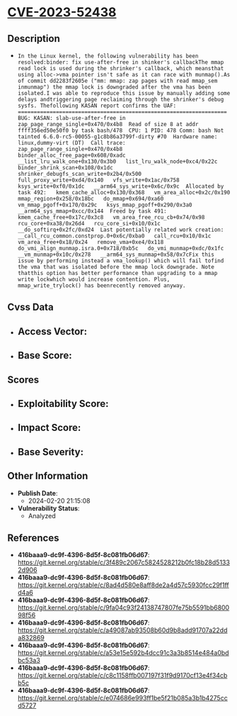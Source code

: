 
# [CVE-2023-52438](https://cve.mitre.org/cgi-bin/cvename.cgi?name=CVE-2023-52438)

## Description

- `In the Linux kernel, the following vulnerability has been resolved:binder: fix use-after-free in shinker's callbackThe mmap read lock is used during the shrinker's callback, which meansthat using alloc->vma pointer isn't safe as it can race with munmap().As of commit dd2283f2605e ("mm: mmap: zap pages with read mmap_sem inmunmap") the mmap lock is downgraded after the vma has been isolated.I was able to reproduce this issue by manually adding some delays andtriggering page reclaiming through the shrinker's debug sysfs. Thefollowing KASAN report confirms the UAF:  ==================================================================  BUG: KASAN: slab-use-after-free in zap_page_range_single+0x470/0x4b8  Read of size 8 at addr ffff356ed50e50f0 by task bash/478  CPU: 1 PID: 478 Comm: bash Not tainted 6.6.0-rc5-00055-g1c8b86a3799f-dirty #70  Hardware name: linux,dummy-virt (DT)  Call trace:   zap_page_range_single+0x470/0x4b8   binder_alloc_free_page+0x608/0xadc   __list_lru_walk_one+0x130/0x3b0   list_lru_walk_node+0xc4/0x22c   binder_shrink_scan+0x108/0x1dc   shrinker_debugfs_scan_write+0x2b4/0x500   full_proxy_write+0xd4/0x140   vfs_write+0x1ac/0x758   ksys_write+0xf0/0x1dc   __arm64_sys_write+0x6c/0x9c  Allocated by task 492:   kmem_cache_alloc+0x130/0x368   vm_area_alloc+0x2c/0x190   mmap_region+0x258/0x18bc   do_mmap+0x694/0xa60   vm_mmap_pgoff+0x170/0x29c   ksys_mmap_pgoff+0x290/0x3a0   __arm64_sys_mmap+0xcc/0x144  Freed by task 491:   kmem_cache_free+0x17c/0x3c8   vm_area_free_rcu_cb+0x74/0x98   rcu_core+0xa38/0x26d4   rcu_core_si+0x10/0x1c   __do_softirq+0x2fc/0xd24  Last potentially related work creation:   __call_rcu_common.constprop.0+0x6c/0xba0   call_rcu+0x10/0x1c   vm_area_free+0x18/0x24   remove_vma+0xe4/0x118   do_vmi_align_munmap.isra.0+0x718/0xb5c   do_vmi_munmap+0xdc/0x1fc   __vm_munmap+0x10c/0x278   __arm64_sys_munmap+0x58/0x7cFix this issue by performing instead a vma_lookup() which will fail tofind the vma that was isolated before the mmap lock downgrade. Note thatthis option has better performance than upgrading to a mmap write lockwhich would increase contention. Plus, mmap_write_trylock() has beenrecently removed anyway.`

## Cvss Data

- **Access Vector**:
  - 
- **Base Score**:
  - 

## Scores

- **Exploitability Score**:
  - 
- **Impact Score**:
  - 
- **Base Severity**:
  - 

## Other Information

- **Publish Date**:
  - 2024-02-20 21:15:08
- **Vulnerability Status**:
  - Analyzed

## References

- **416baaa9-dc9f-4396-8d5f-8c081fb06d67**: https://git.kernel.org/stable/c/3f489c2067c5824528212b0fc18b28d51332d906
- **416baaa9-dc9f-4396-8d5f-8c081fb06d67**: https://git.kernel.org/stable/c/8ad4d580e8aff8de2a4d57c5930fcc29f1ffd4a6
- **416baaa9-dc9f-4396-8d5f-8c081fb06d67**: https://git.kernel.org/stable/c/9fa04c93f24138747807fe75b5591bb680098f56
- **416baaa9-dc9f-4396-8d5f-8c081fb06d67**: https://git.kernel.org/stable/c/a49087ab93508b60d9b8add91707a22dda832869
- **416baaa9-dc9f-4396-8d5f-8c081fb06d67**: https://git.kernel.org/stable/c/a53e15e592b4dcc91c3a3b8514e484a0bdbc53a3
- **416baaa9-dc9f-4396-8d5f-8c081fb06d67**: https://git.kernel.org/stable/c/c8c1158ffb007197f31f9d9170cf13e4f34cbb5c
- **416baaa9-dc9f-4396-8d5f-8c081fb06d67**: https://git.kernel.org/stable/c/e074686e993ff1be5f21b085a3b1b4275ccd5727
